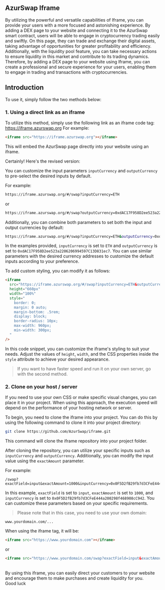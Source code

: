 ## AzurSwap Iframe
By utilizing the powerful and versatile capabilities of Iframe, you can provide your users with a more focused and astonishing experience. By adding a DEX page to your website and connecting it to the AzurSwap smart contract, users will be able to engage in cryptocurrency trading easily and swiftly. On this page, they can trade and exchange their digital assets, taking advantage of opportunities for greater profitability and efficiency. Additionally, with the liquidity pool feature, you can take necessary actions to ensure liquidity in this market and contribute to its trading dynamics. Therefore, by adding a DEX page to your website using Iframe, you can create a professional and secure experience for your users, enabling them to engage in trading and transactions with cryptocurrencies.

## Introduction

To use it, simply follow the two methods below:

### 1. Using a direct link as an iframe
To utilize this method, simply use the following link as an iframe code tag:
https://iframe.azurswap.org
For example:
```html
<iframe src="https://iframe.azurswap.org"></iframe>
```
This will embed the AzurSwap page directly into your website using an iframe.

Certainly! Here's the revised version:

You can customize the input parameters `inputCurrency` and `outputCurrency` to pre-select the desired inputs by default.

For example:

```bash
https://iframe.azurswap.org/#/swap?inputCurrency=ETH
```
or

```bash
https://iframe.azurswap.org/#/swap?outputCurrency=0xdAC17F958D2ee523a2206206994597C13D831ec7
```

Additionally, you can combine both parameters to set both the input and output currencies by default:

```bash
https://iframe.azurswap.org/#/swap?inputCurrency=ETH&outputCurrency=0xdAC17F958D2ee523a2206206994597C13D831ec7
```

In the examples provided, `inputCurrency` is set to `ETH` and `outputCurrency` is set to `0xdAC17F958D2ee523a2206206994597C13D831ec7`. You can use similar parameters with the desired currency addresses to customize the default inputs according to your preference.


To add custom styling, you can modify it as follows:

```html
<iframe
  src="https://iframe.azurswap.org/#/swap?inputCurrency=ETH&outputCurrency=0xdAC17F958D2ee523a2206206994597C13D831ec7"
  height="660px"
  width="100%"
  style="
    border: 0;
    margin: 0 auto;
    margin-bottom: .5rem;
    display: block;
    border-radius: 10px;
    max-width: 960px;
    min-width: 300px;
  "
/>
```

In this code snippet, you can customize the iframe's styling to suit your needs. Adjust the values of `height`, `width`, and the CSS properties inside the `style` attribute to achieve your desired appearance.

> If you want to have faster speed and run it on your own server, go with the second method.

### 2. Clone on your host / server
If you need to use your own CSS or make specific visual changes, you can place it in your project. When using this approach, the execution speed will depend on the performance of your hosting network or server.

To begin, you need to clone the iframe into your project. You can do this by using the following command to clone it into your project directory:

```bash
git clone https://github.com/AzurSwap/iframe.git
```

This command will clone the iframe repository into your project folder. 

After cloning the repository, you can utilize your specific inputs such as `inputCurrency` and `outputCurrency`. Additionally, you can modify the input value using the `exactAmount` parameter.

For example:

```
/swap?exactField=input&exactAmount=1000&inputCurrency=0x0F5D2fB29fb7d3CFeE444a200298f468908cC942
```

In this example, `exactField` is set to `input`, `exactAmount` is set to `1000`, and `inputCurrency` is set to `0x0F5D2fB29fb7d3CFeE444a200298f468908cC942`. You can customize these parameters based on your specific requirements.

> Please note that in this case, you need to use your own domain:
```
www.yourdomain.com/...
```
When using the iframe tag, it will be:
```html
<iframe src="https://www.yourdomain.com"></iframe>
```

or 
```html
<iframe src="https://www.yourdomain.com/swap?exactField=input&exactAmount=10&inputCurrency=0x0F5D2fB29fb7d3CFeE444a200298f468908cC942"></iframe>
```
<br>
By using this iframe, you can easily direct your customers to your website and encourage them to make purchases and create liquidity for you.<br>
Good luck
